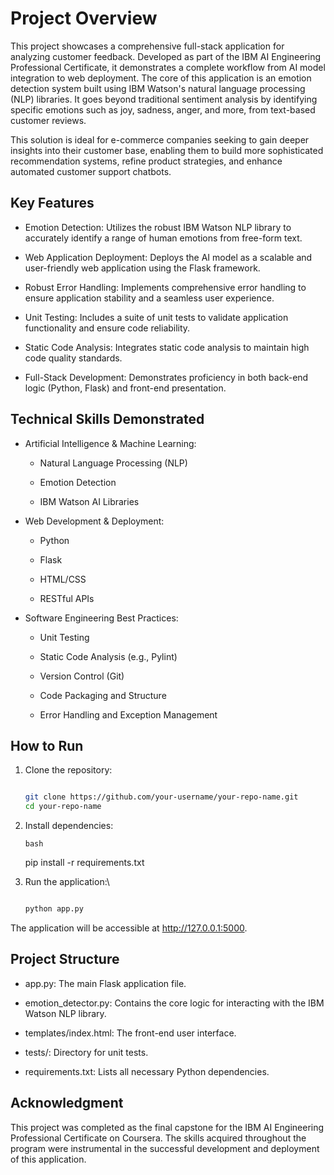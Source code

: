 # Project Overview

This project showcases a comprehensive full-stack application for analyzing customer feedback. Developed as part of the IBM AI Engineering Professional Certificate, it demonstrates a complete workflow from AI model integration to web deployment. The core of this application is an emotion detection system built using IBM Watson's natural language processing (NLP) libraries. It goes beyond traditional sentiment analysis by identifying specific emotions such as joy, sadness, anger, and more, from text-based customer reviews.

This solution is ideal for e-commerce companies seeking to gain deeper insights into their customer base, enabling them to build more sophisticated recommendation systems, refine product strategies, and enhance automated customer support chatbots.

## Key Features

 * Emotion Detection: Utilizes the robust IBM Watson NLP library to accurately identify a range of human emotions from free-form text.
 
 * Web Application Deployment: Deploys the AI model as a scalable and user-friendly web application using the Flask framework.
 
 * Robust Error Handling: Implements comprehensive error handling to ensure application stability and a seamless user experience.
 
 * Unit Testing: Includes a suite of unit tests to validate application functionality and ensure code reliability.
 
 * Static Code Analysis: Integrates static code analysis to maintain high code quality standards.
 
 * Full-Stack Development: Demonstrates proficiency in both back-end logic (Python, Flask) and front-end presentation.

## Technical Skills Demonstrated

  * Artificial Intelligence & Machine Learning:

      * Natural Language Processing (NLP)
      
      * Emotion Detection
      
      * IBM Watson AI Libraries
      
   * Web Development & Deployment:

      * Python

      *  Flask

      *  HTML/CSS

      *  RESTful APIs

   * Software Engineering Best Practices:

      *  Unit Testing

      *  Static Code Analysis (e.g., Pylint)

      *  Version Control (Git)

      *  Code Packaging and Structure

      *  Error Handling and Exception Management

## How to Run

   1. Clone the repository:

      ```bash

      git clone https://github.com/your-username/your-repo-name.git
      cd your-repo-name

   3. Install dependencies:
    
      ```bash```
      
      pip install -r requirements.txt

   3. Run the application:\

      ```bash
      
      python app.py

The application will be accessible at http://127.0.0.1:5000.

## Project Structure

  *  app.py: The main Flask application file.

  *  emotion_detector.py: Contains the core logic for interacting with the IBM Watson NLP library.

  *  templates/index.html: The front-end user interface.

  *  tests/: Directory for unit tests.

  *  requirements.txt: Lists all necessary Python dependencies.

## Acknowledgment

This project was completed as the final capstone for the IBM AI Engineering Professional Certificate on Coursera. The skills acquired throughout the program were instrumental in the successful development and deployment of this application.
